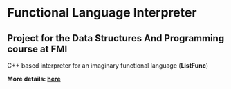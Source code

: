 # Functional Language Interpreter
## Project for the Data Structures And Programming course at FMI

C++ based interpreter for an imaginary functional language (**ListFunc**)

**More details: [here](https://docs.google.com/document/d/1zvtnmx2HZLKyumsui2q_qN4-6jgjHYZClLZhqggEmEA/edit#heading=h.tk6k4ue0s8zh)**